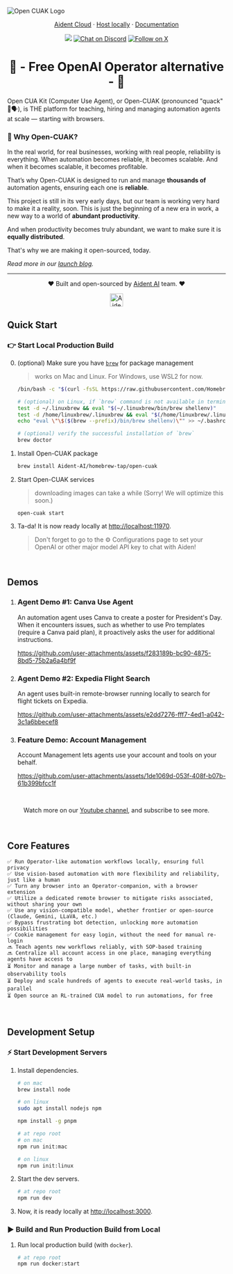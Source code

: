 <img src="./apps/web/public/assets/icons/open-cuak-logo.png" alt="Open CUAK Logo">

<p align="center">
  <a href="https://aident.ai/cloud">Aident Cloud</a> ·
  <a href="https://docs.aident.ai/docs/get-started">Host locally</a> ·
  <a href="https://docs.aident.ai/">Documentation</a>
</p>

<p align="center">
    <img src="https://img.shields.io/github/stars/Aident-AI/open-cuak">
    <a href="https://discord.gg/SHT4etYuX2" target="_blank">
        <img src="https://img.shields.io/discord/1129411337727000606?logo=discord&labelColor=%20%235462eb&logoColor=%20%23f5f5f5"
            alt="Chat on Discord"></a>
    <a href="https://twitter.com/intent/follow?screen_name=Aident_AI" target="_blank">
        <img src="https://img.shields.io/twitter/follow/Aident_AI?logo=X"
            alt="Follow on X"></a>
</p>

<h1 align="center">🤖 - Free OpenAI Operator alternative - 👥</h1>

Open CUA Kit (Computer Use Agent), or Open-CUAK (pronounced "quack" 🦆🗣️), is THE platform for teaching, hiring and managing automation agents at scale — starting with browsers.

### 🎯 Why Open-CUAK?

In the real world, for real businesses, working with real people, reliability is everything.
When automation becomes reliable, it becomes scalable.
And when it becomes scalable, it becomes profitable.

That’s why Open-CUAK is designed to run and manage **thousands of** automation agents, ensuring each one is **reliable**.

This project is still in its very early days, but our team is working very hard to make it a reality, soon.
This is just the beginning of a new era in work, a new way to a world of **abundant productivity**.

And when productivity becomes truly abundant, we want to make sure it is **equally distributed**.

That's why we are making it open-sourced, today.

_Read more in our [launch blog](https://aident.ai/blog/openai-operator-open-source-alternative)._

---

<p align="center">❤️ Built and open-sourced by <a href="https://aident.ai">Aident AI</a> team. ❤️</p>
<p align="center"><a href="https://aident.ai"><img src="./apps/web/public/assets/icons/aident-logo-rounded-512.png" alt="Aident AI Logo" width="30" height="30" ></a></p>

## Quick Start

### 👉 Start Local Production Build

0. (optional) Make sure you have [`brew`](https://brew.sh/) for package management

   > works on Mac and Linux. For Windows, use WSL2 for now.

   ```bash
   /bin/bash -c "$(curl -fsSL https://raw.githubusercontent.com/Homebrew/install/HEAD/install.sh)"

   # (optional) on Linux, if `brew` command is not available in terminal, use this to register `brew`
   test -d ~/.linuxbrew && eval "$(~/.linuxbrew/bin/brew shellenv)"
   test -d /home/linuxbrew/.linuxbrew && eval "$(/home/linuxbrew/.linuxbrew/bin/brew shellenv)"
   echo "eval \"\$($(brew --prefix)/bin/brew shellenv)\"" >> ~/.bashrc

   # (optional) verify the successful installation of `brew`
   brew doctor
   ```

1. Install Open-CUAK package

   ```bash
   brew install Aident-AI/homebrew-tap/open-cuak
   ```

2. Start Open-CUAK services

   > downloading images can take a while (Sorry! We will optimize this soon.)

   ```
   open-cuak start
   ```

3. Ta-da! It is now ready locally at [http://localhost:11970](http://localhost:11970).

   > Don't forget to go to the ⚙️ Configurations page to set your OpenAI or other major model API key to chat with Aiden!

<p align="center">&nbsp;</p>

## Demos

1. ### Agent Demo #1: Canva Use Agent

   An automation agent uses Canva to create a poster for President's Day. When it encounters issues, such as whether to use Pro templates (require a Canva paid plan), it proactively asks the user for additional instructions.

   https://github.com/user-attachments/assets/f283189b-bc90-4875-8bd5-75b2a6a4bf9f

2. ### Agent Demo #2: Expedia Flight Search

   An agent uses built-in remote-browser running locally to search for flight tickets on Expedia.

   https://github.com/user-attachments/assets/e2dd7276-fff7-4ed1-a042-3c1a6bbecef8

3. ### Feature Demo: Account Management

   Account Management lets agents use your account and tools on your behalf.

   https://github.com/user-attachments/assets/1de1069d-053f-408f-b07b-61b399bfcc1f

<p align="center">&nbsp;</p>
<p align="center">Watch more on our <a href="https://www.youtube.com/@aident-ai">Youtube channel</a>, and subscribe to see more.</p>

<p align="center">&nbsp;</p>

## Core Features

    ✅ Run Operator-like automation workflows locally, ensuring full privacy
    ✅ Use vision-based automation with more flexibility and reliability, just like a human
    ✅ Turn any browser into an Operator-companion, with a browser extension
    ✅ Utilize a dedicated remote browser to mitigate risks associated, without sharing your own
    ✅ Use any vision-compatible model, whether frontier or open-source (Claude, Gemini, LLaVA, etc.)
    ✅ Bypass frustrating bot detection, unlocking more automation possibilities
    ✅ Cookie management for easy login, without the need for manual re-login
    🔜 Teach agents new workflows reliably, with SOP-based training
    🔜 Centralize all account access in one place, managing everything agents have access to
    ⏳ Monitor and manage a large number of tasks, with built-in observability tools
    ⏳ Deploy and scale hundreds of agents to execute real-world tasks, in parallel
    ⏳ Open source an RL-trained CUA model to run automations, for free

<p align="center">&nbsp;</p>

## Development Setup

### ⚡ Start Development Servers

1.  Install dependencies.

    ```bash
    # on mac
    brew install node

    # on linux
    sudo apt install nodejs npm
    ```

    ```bash
    npm install -g pnpm
    ```

    ```bash
    # at repo root
    # on mac
    npm run init:mac

    # on linux
    npm run init:linux
    ```

2.  Start the dev servers.

    ```bash
    # at repo root
    npm run dev

    ```

3.  Now, it is ready locally at [http://localhost:3000](http://localhost:3000).

### ▶️ Build and Run Production Build from Local

1. Run local production build (with `docker`).

   ```bash
   # at repo root
   npm run docker:start

   ```
